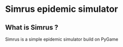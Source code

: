 Simrus epidemic simulator
=========================

## What is Simrus ?
Simrus is a simple epidemic simulator build on PyGame